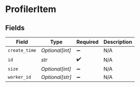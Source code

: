 # ProfilerItem


## Fields

| Field              | Type               | Required           | Description        |
| ------------------ | ------------------ | ------------------ | ------------------ |
| `create_time`      | *Optional[int]*    | :heavy_minus_sign: | N/A                |
| `id`               | *str*              | :heavy_check_mark: | N/A                |
| `size`             | *Optional[int]*    | :heavy_minus_sign: | N/A                |
| `worker_id`        | *Optional[str]*    | :heavy_minus_sign: | N/A                |
